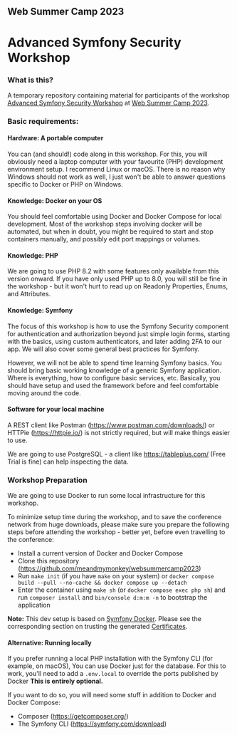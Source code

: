 ## Web Summer Camp 2023

# Advanced Symfony Security Workshop

### What is this?

A temporary repository containing material for participants of the workshop
[Advanced Symfony Security Workshop](https://websummercamp.com/2023/workshop/advanced-symfony-security-workshop)
at [Web Summer Camp 2023](https://2023.websummercamp.com/).

### Basic requirements:

#### Hardware: A portable computer

You can (and should!) code along in this workshop. For this, you will
obviously need a laptop computer with your favourite (PHP) development
environment setup. I recommend Linux or macOS. There is no reason why Windows
should not work as well, I just won't be able to answer questions specific
to Docker or PHP on Windows.

#### Knowledge: Docker on your OS

You should feel comfortable using Docker and Docker Compose for local
development. Most of the workshop steps involving docker will be automated,
but when in doubt, you might be required to start and stop containers manually,
and possibly edit port mappings or volumes.

#### Knowledge: PHP

We are going to use PHP 8.2 with some features only available from this
version onward. If you have only used PHP up to 8.0, you will still be fine in
the workshop - but it won't hurt to read up on Readonly Properties, Enums, and
Attributes.

#### Knowledge: Symfony

The focus of this workshop is how to use the Symfony Security component for
authentication and authorization beyond just simple login forms, starting with
the basics, using custom authenticators, and later adding 2FA to our app. We will
also cover some general best practices for Symfony.

However, we will not be able to spend time learning Symfony basics. You should
bring basic working knowledge of a generic Symfony application. Where is
everything, how to configure basic services, etc. Basically, you
should have setup and used the framework before and feel comfortable moving
around the code.

#### Software for your local machine

A REST client like Postman (https://www.postman.com/downloads/) or HTTPie
(https://httpie.io/) is not strictly required, but will make things easier to
use.

We are going to use PostgreSQL - a client like https://tableplus.com/
(Free Trial is fine) can help inspecting the data.

### Workshop Preparation

We are going to use Docker to run some local infrastructure for this workshop.

To minimize setup time during the workshop, and to save the conference network
from huge downloads, please make sure you prepare the following steps before
attending the workshop - better yet, before even travelling to the conference:

- Install a current version of Docker and Docker Compose
- Clone this repository (https://github.com/meandmymonkey/websummercamp2023)
- Run `make init` (if you have `make` on your system) or `docker compose build --pull --no-cache && docker compose up --detach`
- Enter the container using `make sh` (or `docker compose exec php sh`) and run `composer install` and `bin/console d:m:m -n` to bootstrap the application

**Note:** This dev setup is based on [Symfony Docker](https://github.com/dunglas/symfony-docker).
Please see the corresponding section on trusting the generated [Certificates](https://github.com/dunglas/symfony-docker/blob/main/docs/tls.md).

#### Alternative: Running locally

If you prefer running a local PHP installation with the Symfony CLI (for example, on macOS), You can use Docker just for
the database. For this to work, you'll need to add a `.env.local` to override the ports published by Docker **This is entirely optional.**

If you want to do so, you will need some stuff in addition to Docker and Docker Compose:

- Composer (https://getcomposer.org/)
- The Symfony CLI (https://symfony.com/download)
